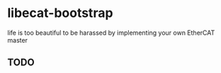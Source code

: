 # libecat-bootstrap

life is too beautiful to be harassed by implementing your own EtherCAT master

## TODO
